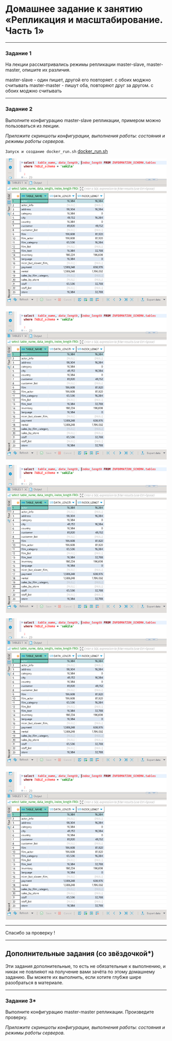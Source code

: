 # Домашнее задание к занятию «Репликация и масштабирование. Часть 1»
---

### Задание 1

На лекции рассматривались режимы репликации master-slave, master-master, опишите их различия.

master-slave - один пишет, другой его повторяет. с обоих моджно считывать
master-master - пишут оба, повторяют друг за другом. с обоих моджно считывать

---

### Задание 2

Выполните конфигурацию master-slave репликации, примером можно пользоваться из лекции.

*Приложите скриншоты конфигурации, выполнения работы: состояния и режимы работы серверов.*


`Запуск и создание docker_run.sh`
[docker_run.sh](https://github.com/SeSloup/)


![00](https://github.com/SeSloup/DB_indexes/blob/main/screens/00.png)

![01](https://github.com/SeSloup/DB_indexes/blob/main/screens/00.png)

![02](https://github.com/SeSloup/DB_indexes/blob/main/screens/00.png)

![03](https://github.com/SeSloup/DB_indexes/blob/main/screens/00.png)

![04](https://github.com/SeSloup/DB_indexes/blob/main/screens/00.png)

-----------------------------------------

Спасибо за проверку !

---

## Дополнительные задания (со звёздочкой*)
Эти задания дополнительные, то есть не обязательные к выполнению, и никак не повлияют на получение вами зачёта по этому домашнему заданию. Вы можете их выполнить, если хотите глубже шире разобраться в материале.

---

### Задание 3* 

Выполните конфигурацию master-master репликации. Произведите проверку.

*Приложите скриншоты конфигурации, выполнения работы: состояния и режимы работы серверов.*
